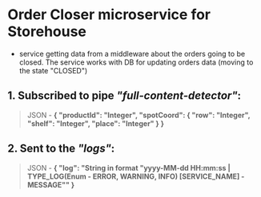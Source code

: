 # Order Closer microservice for Storehouse
- service getting data from a middleware about the orders going to be closed. The service works with DB for updating orders data (moving to the state "CLOSED")

## 1. Subscribed to pipe ***"full-content-detector"***:

>JSON - **{ "productId": "Integer", "spotCoord": { "row": "Integer", "shelf": "Integer", "place": "Integer" } }**

## 2. Sent to the ***"logs"***:
>JSON - **{ "log": "String in format "yyyy-MM-dd HH:mm:ss | TYPE_LOG(Enum - ERROR, WARNING, INFO) [SERVICE_NAME] - MESSAGE"" }**

